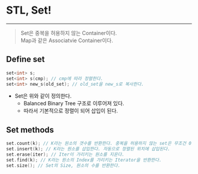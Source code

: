 # STL, Set!
---
> Set은 중복을 허용하지 않는 Container이다.  
> Map과 같은 Associatvie Container이다.  

## Define set
```C++
set<int> s; 
set<int> s(cmp); // cmp에 따라 정렬한다.
set<int> new_s(old_set); // old_set을 new_s로 복사한다.
```
- Set은 위와 같이 정의한다.
  - Balanced Binary Tree 구조로 이루어져 있다.
  - 따라서 기본적으로 정렬이 되어 삽입이 된다.

## Set methods
```C++
set.count(k); // K라는 원소의 갯수를 반환한다. 중복을 허용하지 않는 set은 무조건 0 or 1이다.
set.insert(k); // K라는 원소를 삽입한다. 자동으로 정렬된 위치에 삽입된다.
set.erase(iter); // Iter이 가리키는 원소를 지운다.
set.find(k); // K라는 원소의 Index를 가리키는 Iterator을 반환한다.
set.size(); // Set의 Size, 원소의 수를 반환한다.
```
